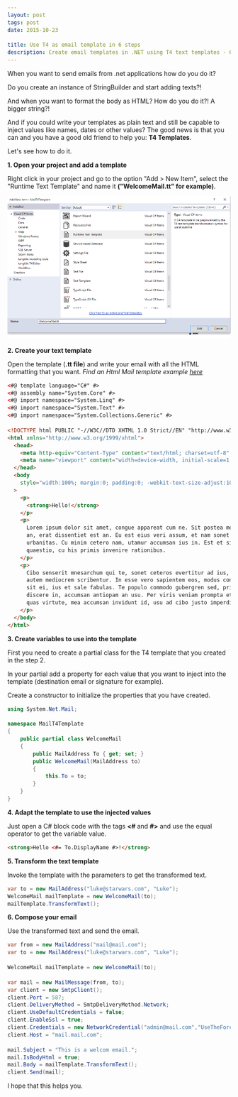 ```yaml
---
layout: post
tags: post
date: 2015-10-23

title: Use T4 as email template in 6 steps
description: Create email templates in .NET using T4 text templates - 6-step guide for HTML emails with dynamic content and formatting.
---
```


When you want to send emails from .net applications how do you do it?

Do you create an instance of StringBuilder and start adding texts?!

And when you want to format the body as HTML? How do you do it?! A bigger string?!

And if you could write your templates as plain text and still be capable to inject values like names, dates or other values?
The good news is that you can and you have a good old friend to help you: **T4 Templates**.

Let's see how to do it.

**1. Open your project and add a template**

Right click in your project and go to the option "Add > New Item", select the "Runtime Text Template" and name it **("WelcomeMail.tt" for example)**.

![Create T4 Templates](/images/use-t4-as-email-template-in-6-steps-create-t4-template.png)

**2. Create your text template**

Open the template (**.tt file**) and write your email with all the HTML formatting that you want.
_Find an Html Mail template example [here](https://github.com/leemunroe/responsive-html-email-template)_

```html
<#@ template language="C#" #> 
<#@ assembly name="System.Core" #> 
<#@ import namespace="System.Linq" #> 
<#@ import namespace="System.Text" #> 
<#@ import namespace="System.Collections.Generic" #>

<!DOCTYPE html PUBLIC "-//W3C//DTD XHTML 1.0 Strict//EN" "http://www.w3.org/TR/xhtml1/DTD/xhtml1-strict.dtd">
<html xmlns="http://www.w3.org/1999/xhtml">
  <head>
    <meta http-equiv="Content-Type" content="text/html; charset=utf-8" />
    <meta name="viewport" content="width=device-width, initial-scale=1.0" />
  </head>
  <body
    style="width:100%; margin:0; padding:0; -webkit-text-size-adjust:100%; -ms-text-size-adjust:100%;"
  >
    <p>
      <strong>Hello!</strong>
    </p>
    <p>
      Lorem ipsum dolor sit amet, congue appareat cum ne. Sit postea mediocrem
      an, erat dissentiet est an. Eu est eius veri assum, et nam sonet molestiae
      urbanitas. Cu minim cetero nam, utamur accumsan ius in. Est et sint
      quaestio, cu his primis invenire rationibus.
    </p>
    <p>
      Cibo senserit mnesarchum qui te, sonet ceteros evertitur ad ius, an eam
      autem mediocrem scribentur. In esse vero sapientem eos, modus consequuntur
      sit ei, ius et sale fabulas. Te populo commodo gubergren sed, pri autem
      discere in, accumsan antiopam an usu. Per viris veniam prompta et. In est
      quas virtute, mea accumsan invidunt id, usu ad cibo justo imperdiet.
    </p>
  </body>
</html>
```

**3. Create variables to use into the template**

First you need to create a partial class for the T4 template that you created in the step 2.

In your partial add a property for each value that you want to inject into the template (destination email or signature for example).

Create a constructor to initialize the properties that you have created.

```csharp
using System.Net.Mail;

namespace MailT4Template
{
	public partial class WelcomeMail
	{
		public MailAddress To { get; set; }
		public WelcomeMail(MailAddress to)
		{
			this.To = to;
		}
	}
}
```

**4. Adapt the template to use the injected values**

Just open a C# block code with the tags **<#** and **#>** and use the equal operator to get the variable value.

```html
<strong>Hello <#= To.DisplayName #>!</strong>
```

**5. Transform the text template**

Invoke the template with the parameters to get the transformed text.

```csharp
var to = new MailAddress("luke@starwars.com", "Luke");
WelcomeMail mailTemplate = new WelcomeMail(to);
mailTemplate.TransformText();
```

**6. Compose your email**

Use the transformed text and send the email.

```csharp
var from = new MailAddress("mail@mail.com");
var to = new MailAddress("luke@starwars.com", "Luke");

WelcomeMail mailTemplate = new WelcomeMail(to);

var mail = new MailMessage(from, to);
var client = new SmtpClient();
client.Port = 587;
client.DeliveryMethod = SmtpDeliveryMethod.Network;
client.UseDefaultCredentials = false;
client.EnableSsl = true;
client.Credentials = new NetworkCredential("admin@mail.com","UseTheForce#");
client.Host = "mail.mail.com";

mail.Subject = "This is a welcom email.";
mail.IsBodyHtml = true;
mail.Body = mailTemplate.TransformText();
client.Send(mail);
```

I hope that this helps you.
